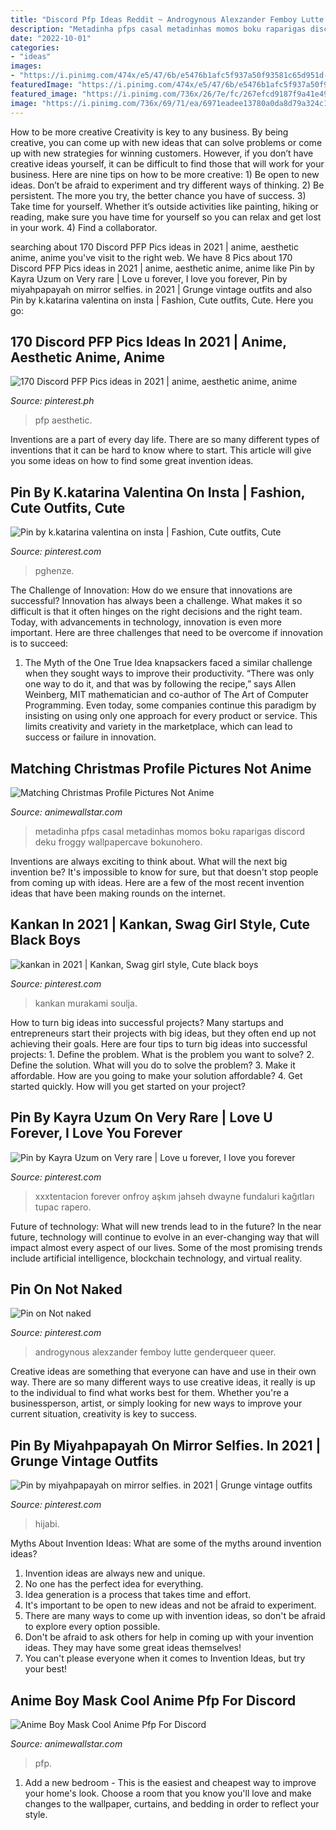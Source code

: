```yaml
---
title: "Discord Pfp Ideas Reddit ~ Androgynous Alexzander Femboy Lutte Genderqueer Queer"
description: "Metadinha pfps casal metadinhas momos boku raparigas discord deku froggy wallpapercave bokunohero"
date: "2022-10-01"
categories:
- "ideas"
images:
- "https://i.pinimg.com/474x/e5/47/6b/e5476b1afc5f937a50f93581c65d951d--car-gif-latest-cars.jpg"
featuredImage: "https://i.pinimg.com/474x/e5/47/6b/e5476b1afc5f937a50f93581c65d951d--car-gif-latest-cars.jpg"
featured_image: "https://i.pinimg.com/736x/26/7e/fc/267efcd9187f9a41e49094184ab26ad2--androgynous-fashion-male-fashion.jpg"
image: "https://i.pinimg.com/736x/69/71/ea/6971eadee13780a0da8d79a324c1509b.jpg"
---
```



How to be more creative
Creativity is key to any business. By being creative, you can come up with new ideas that can solve problems or come up with new strategies for winning customers. However, if you don’t have creative ideas yourself, it can be difficult to find those that will work for your business. Here are nine tips on how to be more creative: 1) Be open to new ideas. Don’t be afraid to experiment and try different ways of thinking. 2) Be persistent. The more you try, the better chance you have of success. 3) Take time for yourself. Whether it’s outside activities like painting, hiking or reading, make sure you have time for yourself so you can relax and get lost in your work. 4) Find a collaborator.

	

		
searching about 170 Discord PFP Pics ideas in 2021 | anime, aesthetic anime, anime you've visit to the right web. We have 8 Pics about 170 Discord PFP Pics ideas in 2021 | anime, aesthetic anime, anime like Pin by Kayra Uzum on Very rare | Love u forever, I love you forever, Pin by miyahpapayah on mirror selfies. in 2021 | Grunge vintage outfits and also Pin by k.katarina valentina on insta | Fashion, Cute outfits, Cute. Here you go:
		
    
## 170 Discord PFP Pics Ideas In 2021 | Anime, Aesthetic Anime, Anime

<img loading=lazy src="https://i.pinimg.com/474x/e5/47/6b/e5476b1afc5f937a50f93581c65d951d--car-gif-latest-cars.jpg" onerror="this.onerror=null;this.src='https://tse2.mm.bing.net/th?id=OIP.8SI_0rJ6s9I_-WJuAunv6QAAAA&amp;pid=15.1';" alt="170 Discord PFP Pics ideas in 2021 | anime, aesthetic anime, anime">

_Source: pinterest.ph_

>pfp aesthetic. 

	

Inventions are a part of every day life. There are so many different types of inventions that it can be hard to know where to start. This article will give you some ideas on how to find some great invention ideas.

    
## Pin By K.katarina Valentina On Insta | Fashion, Cute Outfits, Cute

<img loading=lazy src="https://i.pinimg.com/736x/79/35/cb/7935cb0cdde6bf6aa6cf66880bf2f995.jpg" onerror="this.onerror=null;this.src='https://tse4.mm.bing.net/th?id=OIP.Wyh5Ny4mqUDib7KDfruHqAHaLK&amp;pid=15.1';" alt="Pin by k.katarina valentina on insta | Fashion, Cute outfits, Cute">

_Source: pinterest.com_

>pghenze. 

	

The Challenge of Innovation: How do we ensure that innovations are successful?
Innovation has always been a challenge. What makes it so difficult is that it often hinges on the right decisions and the right team. Today, with advancements in technology, innovation is even more important. Here are three challenges that need to be overcome if innovation is to succeed:
1. The Myth of the One True Idea
 knapsackers faced a similar challenge when they sought ways to improve their productivity. “There was only one way to do it, and that was by following the recipe,” says Allen Weinberg, MIT mathematician and co-author of The Art of Computer Programming. Even today, some companies continue this paradigm by insisting on using only one approach for every product or service. This limits creativity and variety in the marketplace, which can lead to success or failure in innovation.


    
## Matching Christmas Profile Pictures Not Anime

<img loading=lazy src="https://i.pinimg.com/originals/bd/2e/6b/bd2e6b38cab1768ec4bc28e9ddff0e7c.jpg" onerror="this.onerror=null;this.src='https://tse2.mm.bing.net/th?id=OIP._EeVrwIVjQtT3uOTdZLOWwHaHa&amp;pid=15.1';" alt="Matching Christmas Profile Pictures Not Anime">

_Source: animewallstar.com_

>metadinha pfps casal metadinhas momos boku raparigas discord deku froggy wallpapercave bokunohero. 

	

Inventions are always exciting to think about. What will the next big invention be? It's impossible to know for sure, but that doesn't stop people from coming up with ideas. Here are a few of the most recent invention ideas that have been making rounds on the internet.

    
## Kankan In 2021 | Kankan, Swag Girl Style, Cute Black Boys

<img loading=lazy src="https://i.pinimg.com/736x/17/11/1e/17111e65ff4398abfd557477b83bed32.jpg" onerror="this.onerror=null;this.src='https://tse4.mm.bing.net/th?id=OIP.cg48zvSCUUDAvIy41PZ4pQHaHa&amp;pid=15.1';" alt="kankan in 2021 | Kankan, Swag girl style, Cute black boys">

_Source: pinterest.com_

>kankan murakami soulja. 

	

How to turn big ideas into successful projects?
Many startups and entrepreneurs start their projects with big ideas, but they often end up not achieving their goals. Here are four tips to turn big ideas into successful projects: 1. Define the problem. What is the problem you want to solve? 2. Define the solution. What will you do to solve the problem? 3. Make it affordable. How are you going to make your solution affordable? 4. Get started quickly. How will you get started on your project?

    
## Pin By Kayra Uzum On Very Rare | Love U Forever, I Love You Forever

<img loading=lazy src="https://i.pinimg.com/736x/69/71/ea/6971eadee13780a0da8d79a324c1509b.jpg" onerror="this.onerror=null;this.src='https://tse3.mm.bing.net/th?id=OIP.vLs9ci0COf6xjgrVrGEgjQHaNL&amp;pid=15.1';" alt="Pin by Kayra Uzum on Very rare | Love u forever, I love you forever">

_Source: pinterest.com_

>xxxtentacion forever onfroy aşkım jahseh dwayne fundaluri kağıtları tupac rapero. 

	

Future of technology: What will new trends lead to in the future?
In the near future, technology will continue to evolve in an ever-changing way that will impact almost every aspect of our lives. Some of the most promising trends include artificial intelligence, blockchain technology, and virtual reality.

    
## Pin On Not Naked

<img loading=lazy src="https://i.pinimg.com/736x/26/7e/fc/267efcd9187f9a41e49094184ab26ad2--androgynous-fashion-male-fashion.jpg" onerror="this.onerror=null;this.src='https://tse2.mm.bing.net/th?id=OIP.tGn6d0Pgyvx1kc7_BN6lKQHaJ4&amp;pid=15.1';" alt="Pin on Not naked">

_Source: pinterest.com_

>androgynous alexzander femboy lutte genderqueer queer. 

	

Creative ideas are something that everyone can have and use in their own way. There are so many different ways to use creative ideas, it really is up to the individual to find what works best for them. Whether you're a businessperson, artist, or simply looking for new ways to improve your current situation, creativity is key to success.

    
## Pin By Miyahpapayah On Mirror Selfies. In 2021 | Grunge Vintage Outfits

<img loading=lazy src="https://i.pinimg.com/736x/8a/fb/ee/8afbeeb46718260dd20448f4c946e58c.jpg" onerror="this.onerror=null;this.src='https://tse1.mm.bing.net/th?id=OIP.V5ctOfa1u60-T4QYXugZWQHaL5&amp;pid=15.1';" alt="Pin by miyahpapayah on mirror selfies. in 2021 | Grunge vintage outfits">

_Source: pinterest.com_

>hijabi. 

	

Myths About Invention Ideas: What are some of the myths around invention ideas?
1. Invention ideas are always new and unique.
2. No one has the perfect idea for everything.
3. Idea generation is a process that takes time and effort.
4. It's important to be open to new ideas and not be afraid to experiment.
5. There are many ways to come up with invention ideas, so don't be afraid to explore every option possible.
6. Don't be afraid to ask others for help in coming up with your invention ideas. They may have some great ideas themselves!
7. You can't please everyone when it comes to Invention Ideas, but try your best!

    
## Anime Boy Mask Cool Anime Pfp For Discord

<img loading=lazy src="https://i.pinimg.com/originals/27/72/2a/27722aee2c73dec9cc12b7e598b813e3.jpg" onerror="this.onerror=null;this.src='https://tse2.mm.bing.net/th?id=OIP.dF0UdgmpJocvMdeqrZ3d1wHaHa&amp;pid=15.1';" alt="Anime Boy Mask Cool Anime Pfp For Discord">

_Source: animewallstar.com_

>pfp. 

	

1. Add a new bedroom - This is the easiest and cheapest way to improve your home's look. Choose a room that you know you'll love and make changes to the wallpaper, curtains, and bedding in order to reflect your style.

